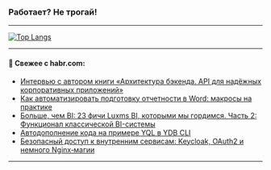 ### Работает? Не трогай!

---
<!--
#### 🛠️ Technical stack:

![Java](https://img.shields.io/badge/Java-informational?logo=Oracle&style=flat&logoColor=white&color=FF4500)
![Kotlin](https://img.shields.io/badge/Kotlin-informational?logo=Kotlin&style=flat&logoColor=white&color=774D97)
![TS](https://img.shields.io/badge/TypeScript-informational?logo=typeScript&style=flat&logoColor=black&color=017acc)
![Python](https://img.shields.io/badge/Python-informational?logo=Python&style=flat&logoColor=black&color=ffdd54) <br>
![Spring](https://img.shields.io/badge/Spring-informational?logo=Spring&style=flat&logoColor=white&color=6DB33F) 
![SpringBoot](https://img.shields.io/badge/SpringBoot-informational?logo=SpringBoot&style=flat&logoColor=white&color=6DB33F)
![Nest](https://img.shields.io/badge/NestJS-informational?logo=NestJS&style=flat&logoColor=white&color=E0234E) 
![NodeJS](https://img.shields.io/badge/NodeJS-informational?logo=node.js&style=flat&logoColor=white&color=70A760)<br>
![PostgreSQL](https://img.shields.io/badge/PostgreSQL-informational?logo=PostgreSQL&style=flat&logoColor=white&color=DAA520)
![MongoDB](https://img.shields.io/badge/MongoDB-informational?logo=MongoDB&style=flat&logoColor=white&color=870000)
![Apache](https://img.shields.io/badge/Apache-informational?logo=apache&style=flat&logoColor=white&color=f74e28)

___ 
-->

<!--- #### 🛠️ : --->

[![Top Langs](https://github-readme-stats-82jvfl3w3-advtsettinggmailcoms-projects.vercel.app/api/top-langs/?username=zloylis&langs_count=10&hide_title=true&title_color=e6edf3&size_weight=0.5&count_weight=0.5&layout=compact&hide_progress=true&hide_border=true&theme=dracula&hide=css,makefile,cmake)](https://github.com/zloylis)

<!---


####  :octocat:&nbsp;&nbsp; Статистика:

![GitHub stats](https://github-readme-stats-u2qms2cxw-advtsettinggmailcoms-projects.vercel.app/api?username=zloylis&show_icons=true&hide_border=true&theme=dracula&title_color=e6edf3&include_all_commits=true&count_private=true&hide_rank=false&hide_title=true&rank_icon=github)
-->
---

#### 💬 Свежее с habr.com:

<!-- BLOG-POST-LIST:START -->
- [Интервью с автором книги «Архитектура бэкенда. API для надёжных корпоративных приложений»](https://habr.com/ru/companies/bhv_publishing/articles/961570/?utm_source=habrahabr&utm_medium=rss&utm_campaign=961570)
- [Как автоматизировать подготовку отчетности в Word: макросы на практике](https://habr.com/ru/companies/pt/articles/961006/?utm_source=habrahabr&utm_medium=rss&utm_campaign=961006)
- [Больше, чем BI: 23 фичи Luxms BI, которыми мы гордимся. Часть 2: Функционал классической BI-системы](https://habr.com/ru/companies/luxms_bi/articles/961378/?utm_source=habrahabr&utm_medium=rss&utm_campaign=961378)
- [Автодополнение кода на примере YQL в YDB CLI](https://habr.com/ru/companies/yandex_cloud_and_infra/articles/953956/?utm_source=habrahabr&utm_medium=rss&utm_campaign=953956)
- [Безопасный доступ к внутренним сервисам: Keycloak, OAuth2 и немного Nginx‑магии](https://habr.com/ru/companies/first/articles/960862/?utm_source=habrahabr&utm_medium=rss&utm_campaign=960862)
<!-- BLOG-POST-LIST:END -->

---
